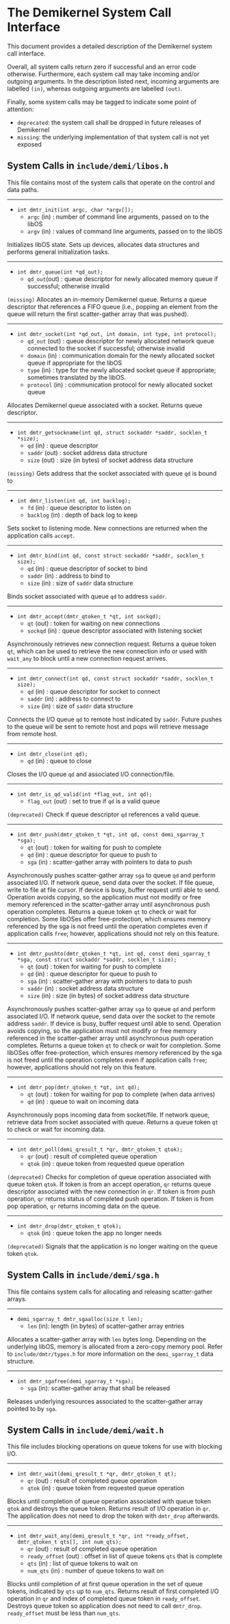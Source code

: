 The Demikernel System Call Interface
=====================================

This document provides a detailed description of the Demikernel system call
interface.

Overall, all system calls return zero if successful and an error code otherwise.
Furthermore, each system call may take incoming and/or outgoing arguments. In
the description listed next, incoming arguments are labelled `(in)`, whereas
outgoing arguments are labelled `(out)`.

Finally, some system calls may be tagged to indicate some point of attention:
- `deprecated`: the system call shall be dropped in future releases of Demikernel
- `missing`: the underlying implementation of that system call is not yet exposed


System Calls in `include/demi/libos.h`
--------------------------------------

This file contains most of the system calls that operate on the control and data
paths.

----

* `int dmtr_init(int argc, char *argv[]);`
  * `argc` (in) : number of command line arguments, passed on to the libOS
  * `argv` (in) : values of command line arguments, passed on to the libOS

Initializes libOS state. Sets up devices, allocates data structures and performs
general initialization tasks.

----

* `int dmtr_queue(int *qd_out);`
  * `qd_out`(out) : queue descriptor for newly allocated memory queue
    if successful; otherwise invalid

 `(missing)` Allocates an in-memory Demikernel queue. Returns a queue descriptor
 that references a FIFO queue (i.e., popping an element from the queue will
 return the first scatter-gather array that was pushed).

----

* `int dmtr_socket(int *qd_out, int domain, int type, int protocol);`
  * `qd_out` (out) : queue descriptor for newly allocated network
    queue connected to the socket if successful; otherwise invalid
  * `domain` (in) : communication domain for the newly allocated
    socket queue if appropriate for the libOS
  * `type` (in) : type for the newly allocated socket queue if
    appropriate; sometimes translated by the libOS.
  * `protocol` (in) : communication protocol for newly allocated
    socket queue

Allocates Demikernel queue associated with a socket. Returns queue descriptor.

----

* `int dmtr_getsockname(int qd, struct sockaddr *saddr, socklen_t *size);`
  * `qd` (in) : queue descriptor
  * `saddr` (out) : socket address data structure
  * `size` (out) : size (in bytes) of socket address data structure

`(missing)` Gets address that the socket associated with queue `qd` is bound to

----

* `int dmtr_listen(int qd, int backlog);`
  * `fd` (in) : queue descriptor to listen on
  * `backlog` (in) : depth of back log to keep

Sets socket to listening mode.  New connections are returned when the
application calls `accept`.

----

* `int dmtr_bind(int qd, const struct sockaddr *saddr, socklen_t size);`
  * `qd` (in) : queue descriptor of socket to bind
  * `saddr` (in) : address to bind to
  * `size` (in) : size of `saddr` data structure

Binds socket associated with queue `qd` to address `saddr`.

----

* `int dmtr_accept(dmtr_qtoken_t *qt, int sockqd);`
  * `qt` (out) : token for waiting on new connections
  * `sockqd` (in) : queue descriptor associated with listening socket

Asynchronously retrieves new connection request.  Returns a queue token `qt`,
which can be used to retrieve the new connection info or used with `wait_any` to
block until a new connection request arrives.

----

* `int dmtr_connect(int qd, const struct sockaddr *saddr, socklen_t size);`
  * `qd` (in) : queue descriptor for socket to connect
  * `saddr` (in) : address to connect to
  * `size` (in) : size of `saddr` data structure

Connects the I/O queue `qd` to remote host indicated by `saddr`.  Future pushes
to the queue will be sent to remote host and pops will retrieve message from
remote host.

----

* `int dmtr_close(int qd);`
  * `qd` (in) : queue to close

Closes the I/O queue `qd` and associated I/O connection/file.

----

* `int dmtr_is_qd_valid(int *flag_out, int qd);`
  * `flag_out` (out) : set to true if `qd` is a valid queue

`(deprecated)` Check if queue descriptor `qd` references a valid queue.

----

* `int dmtr_push(dmtr_qtoken_t *qt, int qd, const demi_sgarray_t *sga);`
  * `qt` (out) : token for waiting for push to complete
  * `qd` (in) : queue descriptor for queue to push to
  * `sga` (in) : scatter-gather array with pointers to data to push

Asynchronously pushes scatter-gather array `sga` to queue `qd` and perform
associated I/O.  If network queue, send data over the socket.  If file queue,
write to file at file cursor.  If device is busy, buffer request until able to
send.  Operation avoids copying, so the application must not modify or free
memory referenced in the scatter-gather array until asynchronous push operation
completes. Returns a queue token `qt` to check or wait for completion.  Some
libOSes offer free-protection, which ensures memory referenced by the sga is not
freed until the operation completes even if application calls `free`; however,
applications should not rely on this feature.

----

* `int dmtr_pushto(dmtr_qtoken_t *qt, int qd, const demi_sgarray_t *sga, const struct sockaddr *saddr, socklen_t size);`
  * `qt` (out) : token for waiting for push to complete
  * `qd` (in) : queue descriptor for queue to push to
  * `sga` (in) : scatter-gather array with pointers to data to push
  * `saddr` (in) : socket address data structure
  * `size` (in) : size (in bytes) of socket address data structure

Asynchronously pushes scatter-gather array `sga` to queue `qd` and perform
associated I/O.  If network queue, send data over the socket to the remote
address `saddr`. If device is busy, buffer request until able to send.
Operation avoids copying, so the application must not modify or free memory
referenced in the scatter-gather array until asynchronous push operation
completes. Returns a queue token `qt` to check or wait for completion.  Some
libOSes offer free-protection, which ensures memory referenced by the sga is not
freed until the operation completes even if application calls `free`; however,
applications should not rely on this feature.

----

* `int dmtr_pop(dmtr_qtoken_t *qt, int qd);`
  * `qt` (out) : token for waiting for pop to complete (when
    data arrives)
  * `qd` (in) : queue to wait on incoming data

Asynchronously pops incoming data from socket/file.  If network queue, retrieve
data from socket associated with queue.  Returns a queue token `qt` to check or
wait for incoming data.

----

* `int dmtr_poll(demi_qresult_t *qr, dmtr_qtoken_t qtok);`
  * `qr` (out) : result of completed queue operation
  * `qtok` (in) : queue token from requested queue operation

`(deprecated)` Checks for completion of queue operation associated with queue
token `qtok`.  If token is from an accept operation, `qr` returns queue
descriptor associated with the new connection in `qr`.  If token is from push
operation, `qr` returns status of completed push operation.  If token is from
pop operation, `qr` returns incoming data on the queue.

----

* `int dmtr_drop(dmtr_qtoken_t qtok);`
  * `qtok` (in) : queue token the app no longer needs

`(deprecated)` Signals that the application is no longer waiting on the queue
token `qtok`.

System Calls in `include/demi/sga.h`
--------------------------------------

This file contains system calls for allocating and releasing scatter-gather
arrays.

----

* `demi_sgarray_t dmtr_sgaalloc(size_t len);`
  * `len` (in): length (in bytes) of scatter-gather array entries

Allocates a scatter-gather array with `len` bytes long. Depending on the
underlying libOS, memory is allocated from a zero-copy memory pool. Refer to
`include/dmtr/types.h` for more information on the `demi_sgarray_t` data
structure.


----

* `int dmtr_sgafree(demi_sgarray_t *sga);`
  * `sga` (in): scatter-gather array that shall be released

Releases underlying resources associated to the scatter-gather array pointed to
by `sga`.

System Calls in `include/demi/wait.h`
--------------------------------------

This file includes blocking operations on queue tokens for use with blocking
I/O.

----

* `int dmtr_wait(demi_qresult_t *qr, dmtr_qtoken_t qt);`
  * `qr` (out) : result of completed queue operation
  * `qtok` (in) : queue token from requested queue operation

Blocks until completion of queue operation associated with queue token `qtok`
and destroys the queue token.  Returns result of I/O operation in `qr`.  The
application does not need to drop the token with `dmtr_drop` afterwards.

----

* `int dmtr_wait_any(demi_qresult_t *qr, int *ready_offset, dmtr_qtoken_t qts[], int num_qts);`
  * `qr` (out) : result of completed queue operation
  * `ready_offset` (out) : offset in list of queue tokens `qts` that
    is complete
  * `qts` (in) : list of queue tokens to wait on
  * `num_qts` (in) : number of queue tokens to wait on

Blocks until completion of at first queue operation in the set of queue tokens,
indicated by `qts` up to `num_qts`.  Returns result of first completed I/O
operation in `qr` and index of completed queue token in `ready_offset`. Destroys
queue token so application does not need to call `dmtr_drop`.  `ready_offset`
must be less than `num_qts`.
